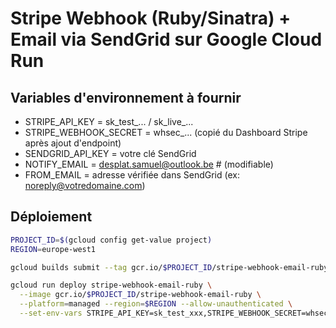 # Stripe Webhook (Ruby/Sinatra) + Email via SendGrid sur Google Cloud Run

## Variables d'environnement à fournir
- STRIPE_API_KEY        = sk_test_... / sk_live_...
- STRIPE_WEBHOOK_SECRET = whsec_... (copié du Dashboard Stripe après ajout d'endpoint)
- SENDGRID_API_KEY      = votre clé SendGrid
- NOTIFY_EMAIL          = desplat.samuel@outlook.be   # (modifiable)
- FROM_EMAIL            = adresse vérifiée dans SendGrid (ex: noreply@votredomaine.com)

## Déploiement
```bash
PROJECT_ID=$(gcloud config get-value project)
REGION=europe-west1

gcloud builds submit --tag gcr.io/$PROJECT_ID/stripe-webhook-email-ruby

gcloud run deploy stripe-webhook-email-ruby \
  --image gcr.io/$PROJECT_ID/stripe-webhook-email-ruby \
  --platform=managed --region=$REGION --allow-unauthenticated \
  --set-env-vars STRIPE_API_KEY=sk_test_xxx,STRIPE_WEBHOOK_SECRET=whsec_xxx,SENDGRID_API_KEY=SG.xxxxxx,NOTIFY_EMAIL=desplat.samuel@outlook.be,FROM_EMAIL=noreply@votredomaine.com
